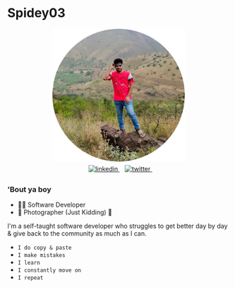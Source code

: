 # Spidey03

<div align="center">
    <img alt="profile picture" style="margin-bottom:5px;" height="300px" src="images\profile.png"/>
    <br/>
    <div>
        &nbsp;&nbsp; <a href="https://www.linkedin.com/in/naveen0003" target="_blank">
            <img src="https://img.shields.io/badge/linkedin-%230077B5.svg?style=for-the-badge&logo=linkedin&logoColor=white" alt="linkedin" style="margin-bottom: 5px;"/>
        </a>
        &nbsp;&nbsp; <a href="https://twitter.com/iM_Nvnkumar" target="_blank">
            <img src="https://img.shields.io/badge/Twitter-%231DA1F2.svg?style=for-the-badge&logo=Twitter&logoColor=white" alt="twitter" style="margin-bottom: 5px;"/>
        </a>
        &nbsp;
    </div>
</div>

### 'Bout ya boy

- :man_technologist: Software Developer
- 📸 Photographer (Just Kidding) :rofl:

I'm a self-taught software developer who struggles to get better
day by day & give back to the community as much as I can.

- `I do copy & paste`
- `I make mistakes`
- `I learn`
- `I constantly move on`
- `I repeat`